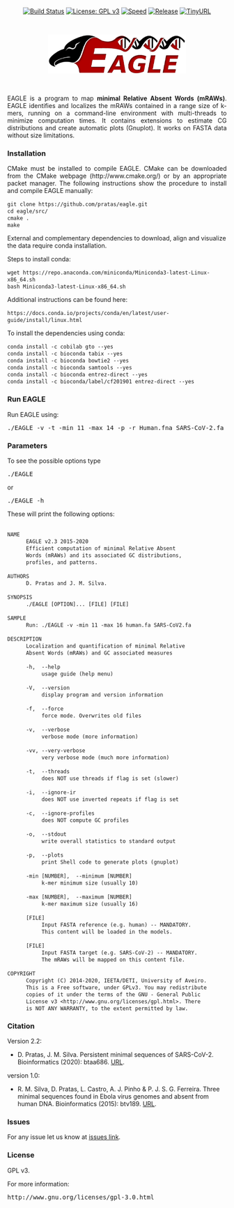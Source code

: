 <br>
<div align="center">
  
[![Build Status](https://travis-ci.org/cobilab/eagle.svg?branch=master)](https://travis-ci.org/cobilab/eagle)
[![License: GPL v3](https://img.shields.io/badge/License-GPL%20v3-blue.svg)](LICENSE)
[![Speed](https://img.shields.io/static/v1.svg?label=Ultra-Fast&message=High%20speed%20performance&color=green)](#)
[![Release](https://img.shields.io/static/v1.svg?label=Release&message=v2.2&color=orange)](https://github.com/cobilab/eagle/releases/tag/v2.2)
[![TinyURL](https://img.shields.io/static/v1.svg?label=TinyURL&message=EAGLE&color=blue)](https://tinyurl.com/eagle-tool)

</div>
<br>
<p align="center"><img src="imgs/logo.png" alt="EAGLE" height="90" border="0" /></p>
<br>
<p align="justify">EAGLE is a program to map <b>minimal Relative Absent Words (mRAWs)</b>. EAGLE identifies and localizes the mRAWs contained in a range size of k-mers, running on a command-line environment with multi-threads to minimize computation times. It contains extensions to estimate CG distributions and create automatic plots (Gnuplot). It works on FASTA data without size limitations.</p>

### Installation ###

<p align="justify">CMake must be installed to compile EAGLE. CMake can be downloaded from the CMake webpage (http://www.cmake.org/) or by an appropriate packet manager. The following instructions show the procedure to install and compile EAGLE manually: </p>

```
git clone https://github.com/pratas/eagle.git
cd eagle/src/
cmake .
make
```

External and complementary dependencies to download, align and visualize the data require conda installation.

Steps to install conda:
```
wget https://repo.anaconda.com/miniconda/Miniconda3-latest-Linux-x86_64.sh
bash Miniconda3-latest-Linux-x86_64.sh
```
Additional instructions can be found here:
```
https://docs.conda.io/projects/conda/en/latest/user-guide/install/linux.html
```
To install the dependencies using conda:
```
conda install -c cobilab gto --yes
conda install -c bioconda tabix --yes
conda install -c bioconda bowtie2 --yes
conda install -c bioconda samtools --yes
conda install -c bioconda entrez-direct --yes
conda install -c bioconda/label/cf201901 entrez-direct --yes
```

### Run EAGLE ###

Run EAGLE using:

<pre>
./EAGLE -v -t -min 11 -max 14 -p -r Human.fna SARS-CoV-2.fa
</pre>

### Parameters ###

To see the possible options type
<pre>
./EAGLE
</pre>
or
<pre>
./EAGLE -h
</pre>
These will print the following options:
```

NAME                                                                    
      EAGLE v2.3 2015-2020                                            
      Efficient computation of minimal Relative Absent                  
      Words (mRAWs) and its associated GC distributions,                
      profiles, and patterns.                                           
                                                                        
AUTHORS                                                                 
      D. Pratas and J. M. Silva.                                        
                                                                        
SYNOPSIS                                                                
      ./EAGLE [OPTION]... [FILE] [FILE]                                 
                                                                        
SAMPLE                                                                  
      Run: ./EAGLE -v -min 11 -max 16 human.fa SARS-CoV2.fa             
                                                                        
DESCRIPTION                                                             
      Localization and quantification of minimal Relative               
      Absent Words (mRAWs) and GC associated measures                   
                                                                        
      -h,  --help                                                       
           usage guide (help menu)                                      
                                                                        
      -V,  --version                                                    
           display program and version information                      
                                                                        
      -f,  --force                                                      
           force mode. Overwrites old files                             
                                                                        
      -v,  --verbose                                                    
           verbose mode (more information)                              
                                                                        
      -vv, --very-verbose                                               
           very verbose mode (much more information)                    
                                                                        
      -t,  --threads                                                    
           does NOT use threads if flag is set (slower)                 
                                                                        
      -i,  --ignore-ir                                                  
           does NOT use inverted repeats if flag is set                 
                                                                        
      -c,  --ignore-profiles                                            
           does NOT compute GC profiles                                 
                                                                        
      -o,  --stdout                                                     
           write overall statistics to standard output                  
                                                                        
      -p,  --plots                                                      
           print Shell code to generate plots (gnuplot)                 
                                                                        
      -min [NUMBER],  --minimum [NUMBER]                                
           k-mer minimum size (usually 10)                              
                                                                        
      -max [NUMBER],  --maximum [NUMBER]                                
           k-mer maximum size (usually 16)                              
                                                                        
      [FILE]                                                            
           Input FASTA reference (e.g. human) -- MANDATORY.             
           This content will be loaded in the models.                   
                                                                        
      [FILE]                                                            
           Input FASTA target (e.g. SARS-CoV-2) -- MANDATORY.           
           The mRAWs will be mapped on this content file.               
                                                                        
COPYRIGHT                                                               
      Copyright (C) 2014-2020, IEETA/DETI, University of Aveiro.        
      This is a Free software, under GPLv3. You may redistribute        
      copies of it under the terms of the GNU - General Public          
      License v3 <http://www.gnu.org/licenses/gpl.html>. There          
      is NOT ANY WARRANTY, to the extent permitted by law. 

```


### Citation ###

Version 2.2:
 * D. Pratas, J. M. Silva. Persistent minimal sequences of SARS-CoV-2. Bioinformatics (2020): btaa686. [URL](https://doi.org/10.1093/bioinformatics/btaa686). 


version 1.0:
 * R. M. Silva, D. Pratas, L. Castro, A. J. Pinho & P. J. S. G. Ferreira. Three minimal sequences found in Ebola virus genomes and absent from human DNA. Bioinformatics (2015): btv189.
[URL](http://doi.org/10.1093/bioinformatics/btv189).

### Issues ###

For any issue let us know at [issues link](https://github.com/cobilab/eagle/issues).

### License ###

GPL v3.

For more information:
<pre>http://www.gnu.org/licenses/gpl-3.0.html</pre>



